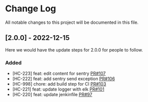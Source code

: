 # Change Log
All notable changes to this project will be documented in this file.

## [2.0.0] - 2022-12-15

Here we would have the update steps for 2.0.0 for people to follow.

### Added

- [HC-223] feat: edit content for sentry [PR#107](https://github.com/dev-holics/happy-care-server/pull/107)
- [HC-222] feat: add sentry send exception [PR#106](https://github.com/dev-holics/happy-care-server/pull/106)
- [HC-998] chore: add build step for CI [PR#103](https://github.com/dev-holics/happy-care-server/pull/103)
- [HC-221] feat: update logger with elk [PR#101](https://github.com/dev-holics/happy-care-server/pull/101)
- [HC-220] feat: update jenkinfile [PR#97](https://github.com/dev-holics/happy-care-server/pull/97)
